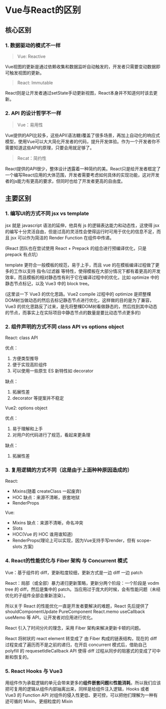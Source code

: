 # Vue与React的区别

## 核心区别

### 1. 数据驱动的模式不一样

>Vue: Reactive

Vue视图的更新是通过依赖收集和数据监听自动触发的，开发者只需要变动数据即可触发视图的更新。

>React: Immutable

React则是让开发者通过setState手动更新视图，React本身并不知道何时该去更新。

### 2. API 的设计哲学不一样

>Vue：易用性

Vue提供的API比较多，这些API(语法糖)覆盖了很多场景，再加上自动化的响应式模型，使用Vue可以大大简化开发者的代码，提升开发体验。作为一个开发者你不需要知道这些API的原理，只要会用就足够了。

>Recat：简约性

React提供的API很少，整体设计透露着一种简约的美。React只是给开发者框定了一个编写React应用的大体范围，开发者需要考虑如何具体的实现功能，这对开发者的js能力有更高的要求，但同时也给了开发者更高的自由度。

## 主要区别

### 1. 编写UI的方式不同 jsx vs template

jsx 就是 javascript 语法的延伸，他具有 js 的逻辑表达能力和动态性，这使得 jsx 的编写十分灵活自由，但是过高的灵活性会使得运行时可用于优化的信息不足，而且 jsx 可以作为简洁的 Render Function 在组件中传递。

(React 团队也在尝试使用 React + Prepack 的组合进行预编译优化，只是 prepack 有点坑）

template 更符合一般模板的规范，易于上手，而且 vue 的在模板编译过程做了更多的工作以支持 指令/过滤器 等特性，使得模板在大部分情况下都有着更高的开发效率，而且模板的相对静态性有利于它在编译过程中的优化，比如 optimize 中的静态节点标记，以及 Vue3 中的 block tree。

(这里谈一下 Vue3 的优化思路。Vue2 compile 过程中的 optimize 是把整棵DOM树当做动态的然后去标记静态节点进行优化，这样做的目的是为了兼容，Vue3 的优化思路反了过来，是先将整棵DOM树看做静态的，然后找到其中动态的节点，而事实上在实际项目中静态节点的数量是要比动态节点更多的)

### 2. 组件声明的方式不同 class API vs options object

React: class API

优点：
1. 方便类型推导 
2. 便于实现高阶组件 
3. 可以使用一些原生 ES 新特性如 decorator

缺点：
1. 拓展性差 
2. decorator 等提案并不稳定 

Vue2: options object

优点：
1. 易于理解和上手 
2. 对用户的代码进行了规范，看起来更条理 

缺点：
1. 拓展性差

### 3. 复用逻辑的方式不同（这是由于上面种种原因造成的）

React: 
- Mixins(随着 createClass 一起废弃)
- HOC 缺点：来源不清晰，嵌套地狱
- RenderProps

Vue:
- Mixins 缺点：来源不清晰，命名冲突
- Slots
- HOC(Vue 的 HOC 谁用谁知道)
- RenderProps(理论上可以实现，因为Vue支持手写render，但有 scope-slots 方案)

### 4. React的性能优化与 Fiber 架构 与 Concurrent 模式

Vue：基于组件的 diff，更新粒度较细，更新方式是一边 diff 一边 patch

React：局部（或全部）暴力递归更新策略，更新分两个阶段：一个阶段是 vodm tree 的 diff，然后是集中的 patch。当应用过于庞大的时候，会有性能问题（未经优化的子组件全部会重新渲染）。

所以关于 React 的性能优化一直是开发者要解决的难题，React 先后提供了 shouldComponentUpdate PureComponent React.memo useCallback useMemo 等 API，让开发者对应用进行优化。

React 引入了时间分片的理念，采用 Fiber 架构来解决更新卡顿的问题。

React 将树状的 react element 转变成了 由 Fiber 构成的链表结构，现在的 diff 过程变成了遍历而不是之前的递归，在开启 concurrent 模式后，借助自己 polyfill 的 requesetIdleCallback API 使得 diff 过程从同步的阻塞式的变成了可中断和恢复的。

### 5. React Hooks 与 Vue3

用组件作为承载逻辑的单元会带来更多的**组件嵌套问题**和**性能消耗**，所以我们应该把可复用的逻辑从组件内部抽离出来，同样是给组件注入逻辑，Hooks 或者 Vue3 的 Function API 对组件的侵入性更低、更可控，可以把他们理解为一种有迹可循的 Mixin，更细粒度的 Mixin
